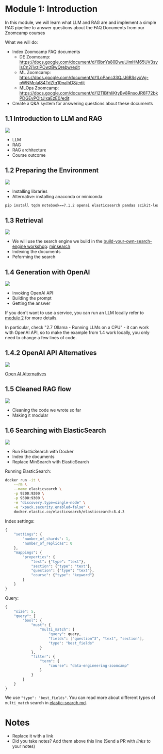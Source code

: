 # Module 1: Introduction
 
In this module, we will learn what LLM and RAG are and
implement a simple RAG pipeline to answer questions about 
the FAQ Documents from our Zoomcamp courses

What we will do: 

* Index Zoomcamp FAQ documents
    * DE Zoomcamp: https://docs.google.com/document/d/19bnYs80DwuUimHM65UV3sylsCn2j1vziPOwzBwQrebw/edit
    * ML Zoomcamp: https://docs.google.com/document/d/1LpPanc33QJJ6BSsyxVg-pWNMplal84TdZtq10naIhD8/edit
    * MLOps Zoomcamp: https://docs.google.com/document/d/12TlBfhIiKtyBv8RnsoJR6F72bkPDGEvPOItJIxaEzE0/edit
* Create a Q&A system for answering questions about these documents 

## 1.1 Introduction to LLM and RAG

<a href="https://www.youtube.com/watch?v=Q75JgLEXMsM&list=PL3MmuxUbc_hIB4fSqLy_0AfTjVLpgjV3R">
  <img src="https://markdown-videos-api.jorgenkh.no/youtube/Q75JgLEXMsM">
</a>

* LLM
* RAG
* RAG architecture
* Course outcome


## 1.2 Preparing the Environment

<a href="https://www.youtube.com/watch?v=ozCpmkbJNJE&list=PL3MmuxUbc_hIB4fSqLy_0AfTjVLpgjV3R">
  <img src="https://markdown-videos-api.jorgenkh.no/youtube/ozCpmkbJNJE">
</a>

* Installing libraries
* Alternative: installing anaconda or miniconda

```bash
pip install tqdm notebook==7.1.2 openai elasticsearch pandas scikit-learn
```

## 1.3 Retrieval

<a href="https://www.youtube.com/watch?v=olvem333Bqo&list=PL3MmuxUbc_hIB4fSqLy_0AfTjVLpgjV3R">
  <img src="https://markdown-videos-api.jorgenkh.no/youtube/olvem333Bqo">
</a>

* We will use the search engine we build in the [build-your-own-search-engine workshop](https://github.com/alexeygrigorev/build-your-own-search-engine): [minsearch](https://github.com/alexeygrigorev/minsearch)
* Indexing the documents
* Peforming the search


## 1.4 Generation with OpenAI

<a href="https://www.youtube.com/watch?v=qz316T3U49Q&list=PL3MmuxUbc_hIB4fSqLy_0AfTjVLpgjV3R">
  <img src="https://markdown-videos-api.jorgenkh.no/youtube/qz316T3U49Q">
</a>

* Invoking OpenAI API
* Building the prompt
* Getting the answer


If you don't want to use a service, you can run an LLM locally
refer to [module 2](../02-open-source/) for more details.

In particular, check "2.7 Ollama - Running LLMs on a CPU" - 
it can work with OpenAI API, so to make the example from 1.4 
work locally, you only need to change a few lines of code.


## 1.4.2 OpenAI API Alternatives

<a href="https://www.youtube.com/watch?v=HObjFso2UJE&list=PL3MmuxUbc_hIB4fSqLy_0AfTjVLpgjV3R">
  <img src="https://markdown-videos-api.jorgenkh.no/youtube/HObjFso2UJE">
</a>

[Open AI Alternatives](open-ai-alternatives.md)


## 1.5 Cleaned RAG flow

<a href="https://www.youtube.com/watch?v=vkTiVwwch6A&list=PL3MmuxUbc_hIB4fSqLy_0AfTjVLpgjV3R">
  <img src="https://markdown-videos-api.jorgenkh.no/youtube/vkTiVwwch6A">
</a>

* Cleaning the code we wrote so far
* Making it modular

## 1.6 Searching with ElasticSearch

<a href="https://www.youtube.com/watch?v=1lgbR5wMvsI&list=PL3MmuxUbc_hIB4fSqLy_0AfTjVLpgjV3R">
  <img src="https://markdown-videos-api.jorgenkh.no/youtube/1lgbR5wMvsI">
</a>

* Run ElasticSearch with Docker
* Index the documents
* Replace MinSearch with ElasticSearch

Running ElasticSearch:

```bash
docker run -it \
    --rm \
    --name elasticsearch \
    -p 9200:9200 \
    -p 9300:9300 \
    -e "discovery.type=single-node" \
    -e "xpack.security.enabled=false" \
    docker.elastic.co/elasticsearch/elasticsearch:8.4.3
```

Index settings:

```python
{
    "settings": {
        "number_of_shards": 1,
        "number_of_replicas": 0
    },
    "mappings": {
        "properties": {
            "text": {"type": "text"},
            "section": {"type": "text"},
            "question": {"type": "text"},
            "course": {"type": "keyword"} 
        }
    }
}
```

Query:

```python
{
    "size": 5,
    "query": {
        "bool": {
            "must": {
                "multi_match": {
                    "query": query,
                    "fields": ["question^3", "text", "section"],
                    "type": "best_fields"
                }
            },
            "filter": {
                "term": {
                    "course": "data-engineering-zoomcamp"
                }
            }
        }
    }
}
```

We use `"type": "best_fields"`. You can read more about 
different types of `multi_match` search in [elastic-search.md](elastic-search.md).


# Notes

* Replace it with a link
* Did you take notes? Add them above this line (Send a PR with *links* to your notes)
